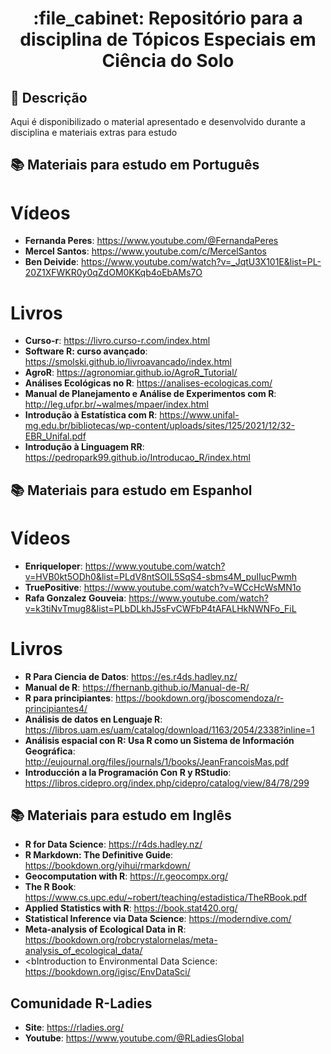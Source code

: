 <h1 align="center">:file_cabinet: Repositório para a disciplina de Tópicos Especiais em Ciência do Solo</h1>

## :memo: Descrição
Aqui é disponibilizado o material apresentado e desenvolvido durante a disciplina e materiais extras para estudo

## :books: Materiais para estudo em Português

# Vídeos
* <b>Fernanda Peres</b>: https://www.youtube.com/@FernandaPeres
* <b>Mercel Santos</b>: https://www.youtube.com/c/MercelSantos
* <b>Ben Deivide</b>: https://www.youtube.com/watch?v=_JqtU3X101E&list=PL-20Z1XFWKR0y0qZdOM0KKqb4oEbAMs7O

# Livros
* <b>Curso-r</b>: https://livro.curso-r.com/index.html
* <b>Software R: curso avançado</b>: https://smolski.github.io/livroavancado/index.html
* <b>AgroR</b>: https://agronomiar.github.io/AgroR_Tutorial/
* <b>Análises Ecológicas no R</b>: https://analises-ecologicas.com/
* <b>Manual de Planejamento e Análise de Experimentos com R</b>: http://leg.ufpr.br/~walmes/mpaer/index.html
* <b>Introdução à Estatística com R</b>: https://www.unifal-mg.edu.br/bibliotecas/wp-content/uploads/sites/125/2021/12/32-EBR_Unifal.pdf
* <b>Introdução à Linguagem RR</b>: https://pedropark99.github.io/Introducao_R/index.html

## :books: Materiais para estudo em Espanhol

# Vídeos
* <b>Enriqueloper</b>: https://www.youtube.com/watch?v=HVB0kt5ODh0&list=PLdV8ntSOIL5SqS4-sbms4M_puIIucPwmh
* <b>TruePositive</b>: https://www.youtube.com/watch?v=WCcHcWsMN1o
* <b>Rafa Gonzalez Gouveia</b>: https://www.youtube.com/watch?v=k3tiNvTmug8&list=PLbDLkhJ5sFvCWFbP4tAFALHkNWNFo_FiL

# Livros
* <b>R Para Ciencia de Datos</b>: https://es.r4ds.hadley.nz/
* <b>Manual de R</b>: https://fhernanb.github.io/Manual-de-R/
* <b>R para principiantes</b>: https://bookdown.org/jboscomendoza/r-principiantes4/
* <b>Análisis de datos en Lenguaje R</b>: https://libros.uam.es/uam/catalog/download/1163/2054/2338?inline=1
* <b>Análisis espacial con R: Usa R como un Sistema de Información Geográfica</b>: http://eujournal.org/files/journals/1/books/JeanFrancoisMas.pdf
* <b>Introducción a la Programación Con R y RStudio</b>: https://libros.cidepro.org/index.php/cidepro/catalog/view/84/78/299

## :books: Materiais para estudo em Inglês
* <b>R for Data Science</b>: https://r4ds.hadley.nz/
* <b>R Markdown: The Definitive Guide</b>: https://bookdown.org/yihui/rmarkdown/
* <b>Geocomputation with R</b>: https://r.geocompx.org/
* <b>The R Book</b>: https://www.cs.upc.edu/~robert/teaching/estadistica/TheRBook.pdf
* <b>Applied Statistics with R</b>: https://book.stat420.org/
* <b>Statistical Inference via Data Science</b>: https://moderndive.com/
* <b>Meta-analysis of Ecological Data in R</b>: https://bookdown.org/robcrystalornelas/meta-analysis_of_ecological_data/
* <bIntroduction to Environmental Data Science</b>: https://bookdown.org/igisc/EnvDataSci/

## Comunidade R-Ladies
* <b>Site</b>: https://rladies.org/
* <b>Youtube</b>: https://www.youtube.com/@RLadiesGlobal


